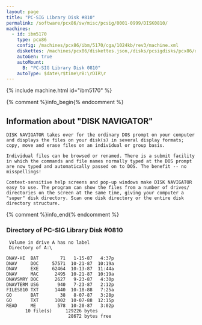 ```yaml
---
layout: page
title: "PC-SIG Library Disk #810"
permalink: /software/pcx86/sw/misc/pcsig/0001-0999/DISK0810/
machines:
  - id: ibm5170
    type: pcx86
    config: /machines/pcx86/ibm/5170/cga/1024kb/rev3/machine.xml
    diskettes: /machines/pcx86/diskettes.json,/disks/pcsigdisks/pcx86/diskettes.json
    autoGen: true
    autoMount:
      B: "PC-SIG Library Disk 0810"
    autoType: $date\r$time\rB:\rDIR\r
---
```


{% include machine.html id="ibm5170" %}

{% comment %}info_begin{% endcomment %}

## Information about "DISK NAVIGATOR"

    DISK NAVIGATOR takes over for the ordinary DOS prompt on your computer
    and displays the files on your disk(s) in several display formats;
    copy, move and erase files on an individual or group basis.
    
    Individual files can be browsed or renamed. There is a submit facility
    in which the commands and file names normally typed at the DOS prompt
    are now typed and automatically passed on to DOS. The benefit -- no
    misspellings!
    
    Context-sensitive help screens and pop-up windows make DISK NAVIGATOR
    easy to use. The program can show the files from a number of drives/
    directories on the screen at the same time, giving your computer a
    "super" disk directory. Scan one disk directory or the entire disk
    directory structure.
{% comment %}info_end{% endcomment %}


### Directory of PC-SIG Library Disk #0810

     Volume in drive A has no label
     Directory of A:\

    DNAV-HI  BAT        71   1-15-87   4:37p
    DNAV     DOC     57571  10-21-87  10:19a
    DNAV     EXE     62464  10-13-87  11:44a
    DNAV     MAC      2495  10-21-87  10:19a
    DNAVSMRY DOC      2627   9-23-87   4:30p
    DNAVTERM USG       940   7-23-87   2:12p
    FILES810 TXT      1440  10-18-88   7:25a
    GO       BAT        38   8-07-87   3:28p
    GO       TXT      1002  10-07-88  12:15p
    READ     ME        578  10-20-87   3:02p
           10 file(s)     129226 bytes
                           28672 bytes free

